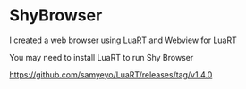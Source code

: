 # ShyBrowser
I created a web browser using LuaRT and Webview for LuaRT

You may need to install LuaRT to run Shy Browser

https://github.com/samyeyo/LuaRT/releases/tag/v1.4.0
